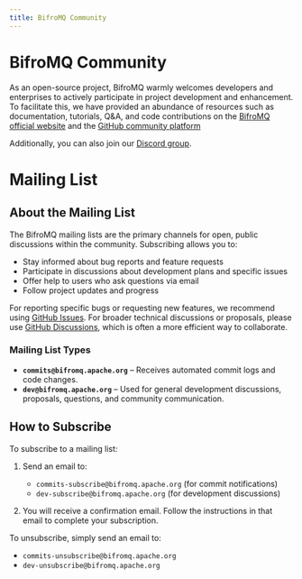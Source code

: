 ```yaml
---
title: BifroMQ Community
---
```


# BifroMQ Community

As an open-source project, BifroMQ warmly welcomes developers and enterprises to actively participate in project development and enhancement. To facilitate this, we have provided an abundance of resources such as documentation, tutorials, Q&A, and code contributions on the [BifroMQ official website](https://bifromq.apache.org/) and the [GitHub community platform](https://github.com/apache/bifromq)

Additionally, you can also join our [Discord group](https://discord.gg/Pfs3QRadRB).

# Mailing List

## About the Mailing List

The BifroMQ mailing lists are the primary channels for open, public discussions within the community. Subscribing allows you to:

- Stay informed about bug reports and feature requests
- Participate in discussions about development plans and specific issues
- Offer help to users who ask questions via email
- Follow project updates and progress

For reporting specific bugs or requesting new features, we recommend using [GitHub Issues](https://github.com/apache/bifromq/issues).
For broader technical discussions or proposals, please use [GitHub Discussions](https://github.com/apache/bifromq/discussions), which is often a more efficient way to collaborate.

### Mailing List Types

- **`commits@bifromq.apache.org`** – Receives automated commit logs and code changes.
- **`dev@bifromq.apache.org`** – Used for general development discussions, proposals, questions, and community communication.

## How to Subscribe

To subscribe to a mailing list:

1. Send an email to:
   - `commits-subscribe@bifromq.apache.org` (for commit notifications)
   - `dev-subscribe@bifromq.apache.org` (for development discussions)

2. You will receive a confirmation email. Follow the instructions in that email to complete your subscription.

To unsubscribe, simply send an email to:

- `commits-unsubscribe@bifromq.apache.org`
- `dev-unsubscribe@bifromq.apache.org`
